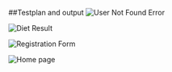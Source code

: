 ##Testplan and output
![User Not Found Error ](https://user-images.githubusercontent.com/63278683/163720931-ad8bb803-915b-4fa5-8874-8d8aafb37eea.png)

![Diet Result](https://user-images.githubusercontent.com/63278683/163720937-ed4defa6-0e3a-41b0-8ba4-b77821dc2655.png)

![Registration Form](https://user-images.githubusercontent.com/63278683/163720941-89acc587-6bf9-49b1-a11a-bcdafeb139fc.png)

![Home page](https://user-images.githubusercontent.com/63278683/163720946-9f1f1938-7037-456a-98b3-6202a9e1f399.png)